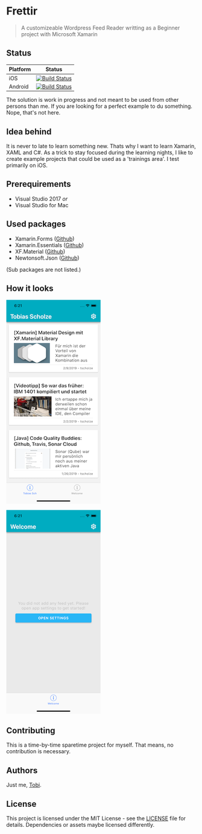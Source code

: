# Frettir
> A customizeable Wordpress Feed Reader writting as a Beginner project with Microsoft Xamarin

## Status
|Platform | Status|
|---|---|
|iOS| [![Build Status](https://tscholze.visualstudio.com/Frettir/_apis/build/status/Frettir-Xamarin.iOS-CI)](https://tscholze.visualstudio.com/Frettir/_build/latest?definitionId=4)|
|Android|[![Build Status](https://tscholze.visualstudio.com/Frettir/_apis/build/status/Frettir-Xamarin.Android-CI)](https://tscholze.visualstudio.com/Frettir/_build/latest?definitionId=5)|

The solution is work in progress and not meant to be used from other persons than me. If you are looking for a perfect example to du something. Nope, that's not here.

## Idea behind
It is never to late to learn something new. 
Thats why I want to learn Xamarin, XAML and C#. As a trick to stay focused during the learning nights, I like to create example projects that could be used as a 'trainings area'. I test primarily on iOS.

## Prerequirements
- Visual Studio 2017 *or*
- Visual Studio for Mac

## Used packages
- Xamarin.Forms ([Github](https://github.com/xamarin/Xamarin.Forms))
- Xamarin.Essentials ([Github](https://github.com/xamarin/Essentials))
- XF.Material ([Github](https://github.com/contrix09/XF-Material-Library))
- Newtonsoft.Json ([Github](https://github.com/JamesNK/Newtonsoft.Json))

(Sub packages are not listed.)

## How it looks

![List](docs/list.png "List")

![Settings](docs/settings.png "Settings")



## Contributing

This is a time-by-time sparetime project for myself. That means, no contribution is necessary.

## Authors

Just me, [Tobi]([https://tscholze.github.io).

## License

This project is licensed under the MIT License - see the [LICENSE](LICENSE.md) file for details.
Dependencies or assets maybe licensed differently.


